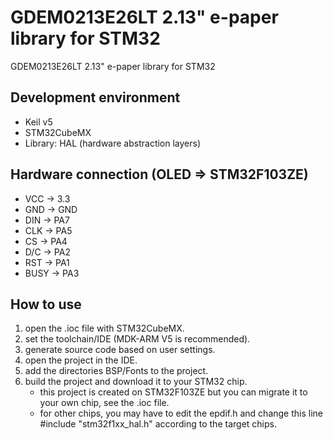 # GDEM0213E26LT 2.13" e-paper library for STM32
GDEM0213E26LT 2.13" e-paper library for STM32
## Development environment
  * Keil v5
  * STM32CubeMX
  * Library: HAL (hardware abstraction layers)
## Hardware connection (OLED => STM32F103ZE)
  * VCC    ->    3.3
  * GND    ->    GND
  * DIN    ->    PA7
  * CLK    ->    PA5
  * CS     ->    PA4
  * D/C    ->    PA2
  * RST    ->    PA1
  * BUSY   ->    PA3
## How to use
1.  open the .ioc file with STM32CubeMX.
2.  set the toolchain/IDE (MDK-ARM V5 is recommended).
3.  generate source code based on user settings.
4.  open the project in the IDE.
5.  add the directories BSP/Fonts to the project.
6.  build the project and download it to your STM32 chip.
    * this project is created on STM32F103ZE but you can migrate it to your own chip, see the .ioc file.
    * for other chips, you may have to edit the epdif.h and change this line 
      #include "stm32f1xx_hal.h" according to the target chips.
  

